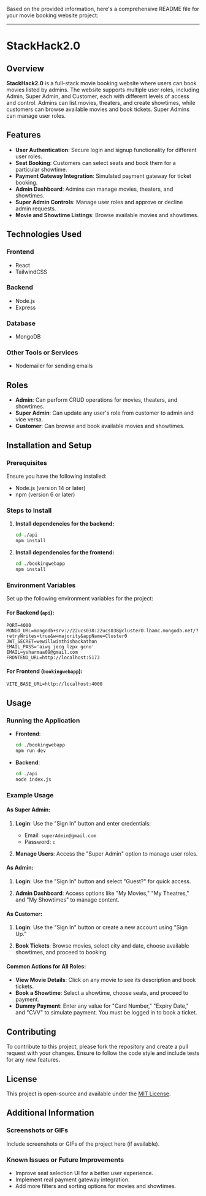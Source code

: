 Based on the provided information, here's a comprehensive README file for your movie booking website project:

---

# StackHack2.0

## Overview

**StackHack2.0** is a full-stack movie booking website where users can book movies listed by admins. The website supports multiple user roles, including Admin, Super Admin, and Customer, each with different levels of access and control. Admins can list movies, theaters, and create showtimes, while customers can browse available movies and book tickets. Super Admins can manage user roles.

## Features

- **User Authentication**: Secure login and signup functionality for different user roles.
- **Seat Booking**: Customers can select seats and book them for a particular showtime.
- **Payment Gateway Integration**: Simulated payment gateway for ticket booking.
- **Admin Dashboard**: Admins can manage movies, theaters, and showtimes.
- **Super Admin Controls**: Manage user roles and approve or decline admin requests.
- **Movie and Showtime Listings**: Browse available movies and showtimes.
  
## Technologies Used

### Frontend

- React
- TailwindCSS

### Backend

- Node.js
- Express

### Database

- MongoDB

### Other Tools or Services

- Nodemailer for sending emails

## Roles

- **Admin**: Can perform CRUD operations for movies, theaters, and showtimes.
- **Super Admin**: Can update any user's role from customer to admin and vice versa.
- **Customer**: Can browse and book available movies and showtimes.

## Installation and Setup

### Prerequisites

Ensure you have the following installed:

- Node.js (version 14 or later)
- npm (version 6 or later)

### Steps to Install


1. **Install dependencies for the backend:**
   ```bash
   cd ./api
   npm install
   ```

2. **Install dependencies for the frontend:**
   ```bash
   cd ./bookingwebapp
   npm install
   ```

### Environment Variables

Set up the following environment variables for the project:

#### For Backend (`api`):

```plaintext
PORT=4000
MONGO_URL=mongodb+srv://22ucs038:22ucs038@cluster0.lbamc.mongodb.net/?retryWrites=true&w=majority&appName=Cluster0
JWT_SECRET=wewillwinthishackathon
EMAIL_PASS='aiwg jecg lzpx gcno'
EMAIL=ysharmaa09@gmail.com
FRONTEND_URL=http://localhost:5173
```

#### For Frontend (`bookingwebapp`):

```plaintext
VITE_BASE_URL=http://localhost:4000
```

## Usage

### Running the Application

- **Frontend**:
  ```bash
  cd ./bookingwebapp
  npm run dev
  ```
- **Backend**:
  ```bash
  cd ./api
  node index.js
  ```

### Example Usage

#### As Super Admin:

1. **Login**: Use the "Sign In" button and enter credentials:
   - Email: `superAdmin@gmail.com`
   - Password: `c`
   
2. **Manage Users**: Access the "Super Admin" option to manage user roles.

#### As Admin:

1. **Login**: Use the "Sign In" button and select "Guest?" for quick access.
   
2. **Admin Dashboard**: Access options like "My Movies," "My Theatres," and "My Showtimes" to manage content.

#### As Customer:

1. **Login**: Use the "Sign In" button or create a new account using "Sign Up."
   
2. **Book Tickets**: Browse movies, select city and date, choose available showtimes, and proceed to booking.

#### Common Actions for All Roles:

- **View Movie Details**: Click on any movie to see its description and book tickets.
- **Book a Showtime**: Select a showtime, choose seats, and proceed to payment.
- **Dummy Payment**: Enter any value for "Card Number," "Expiry Date," and "CVV" to simulate payment. You must be logged in to book a ticket.

## Contributing

To contribute to this project, please fork the repository and create a pull request with your changes. Ensure to follow the code style and include tests for any new features.

## License

This project is open-source and available under the [MIT License](LICENSE).

## Additional Information

### Screenshots or GIFs

Include screenshots or GIFs of the project here (if available).

### Known Issues or Future Improvements

- Improve seat selection UI for a better user experience.
- Implement real payment gateway integration.
- Add more filters and sorting options for movies and showtimes.

